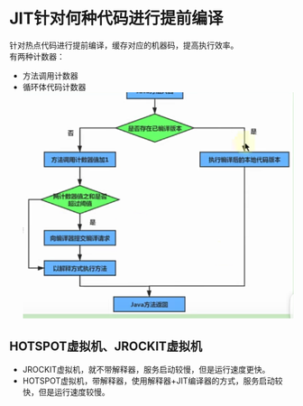 # JIT针对何种代码进行提前编译
针对热点代码进行提前编译，缓存对应的机器码，提高执行效率。  
有两种计数器：
- 方法调用计数器
- 循环体代码计数器
![img.png](../images/jvm-37-01.png)


## HOTSPOT虚拟机、JROCKIT虚拟机
- JROCKIT虚拟机，就不带解释器，服务启动较慢，但是运行速度更快。
- HOTSPOT虚拟机，带解释器，使用解释器+JIT编译器的方式，服务启动较快，但是运行速度较慢。